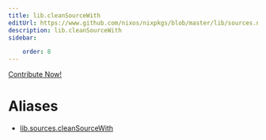 ```yaml
---
title: lib.cleanSourceWith
editUrl: https://www.github.com/nixos/nixpkgs/blob/master/lib/sources.nix#L76C5
description: lib.cleanSourceWith
sidebar:

    order: 8
---
```


<a href="https://www.github.com/nixos/nixpkgs/blob/master/lib/sources.nix#L76C5">Contribute Now!</a>


# Aliases

- [lib.sources.cleanSourceWith](reference/lib/sources/lib-sources-cleanSourceWith)


